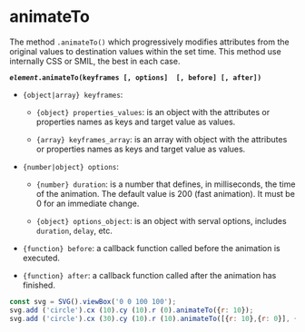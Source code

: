 # animateTo

The method `.animateTo()` which progressively modifies attributes from the original values to destination values within 
the set time. This method use internally CSS or SMIL, the best in each case.

***`element`*`.animateTo(keyframes [, options]  [, before] [, after])`**

- `{object|array} keyframes`:

  - `{object} properties_values`: is an object with the attributes or properties names as keys and target value as
    values.

  - `{array} keyframes_array`: is an array with object with the attributes or properties names as keys and target 
    value as values.

- `{number|object} options`:

  - `{number} duration`: is a number that defines, in milliseconds, the time of the animation. The default value is 200 
    (fast animation). It must be 0 for an immediate change.

  - `{object} options_object`: is an object with serval options, includes `duration`, `delay`, etc.

- `{function} before`: a callback function called before the animation is executed.

- `{function} after`: a callback function called after the animation has finished.

```js
const svg = SVG().viewBox('0 0 100 100');
svg.add ('circle').cx (10).cy (10).r (0).animateTo({r: 10});
svg.add ('circle').cx (30).cy (10).r (10).animateTo([{r: 10},{r: 0}], {duration: 1000});
```